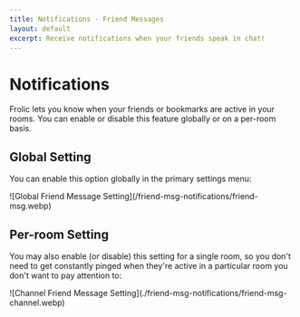 ```yaml
---
title: Notifications - Friend Messages
layout: default
excerpt: Receive notifications when your friends speak in chat!
---
```

# Notifications
Frolic lets you know when your friends or bookmarks are active in your rooms. You can enable or disable this feature globally or on a per-room basis.

## Global Setting
You can enable this option globally in the primary settings menu:
<div class="centered" markdown="1">![Global Friend Message Setting](/friend-msg-notifications/friend-msg.webp)</div>

## Per-room Setting
You may also enable (or disable) this setting for a single room, so you don't need to get constantly pinged when they're active in a particular room you don't want to pay attention to:
<div class="centered" markdown="1">![Channel Friend Message Setting](./friend-msg-notifications/friend-msg-channel.webp)</div>
